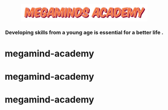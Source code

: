 <p align="center"><img src="./public/logo.svg" width="400" alt="Mega minds Logo"></p>


<h3 align="center">Developing skills from a young age is essential for a better life .</h3>




# megamind-academy
# megamind-academy
# megamind-academy
